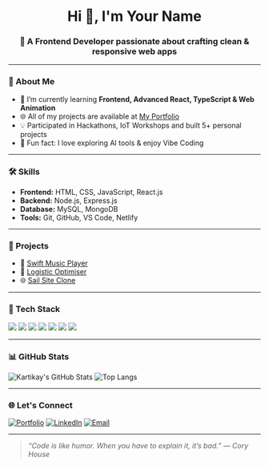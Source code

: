 <h1 align="center">Hi 👋, I'm Your Name</h1>
<h3 align="center">🚀 A Frontend Developer passionate about crafting clean & responsive web apps</h3>

---

### 🚀 About Me
- 🌱 I’m currently learning **Frontend, Advanced React, TypeScript & Web Animation**
- 🌐 All of my projects are available at [My Portfolio](#)
- 💡 Participated in Hackathons, IoT Workshops and built 5+ personal projects
- 🎯 Fun fact: I love exploring AI tools & enjoy Vibe Coding

---

### 🛠️ Skills
- **Frontend:** HTML, CSS, JavaScript, React.js  
- **Backend:** Node.js, Express.js  
- **Database:** MySQL, MongoDB  
- **Tools:** Git, GitHub, VS Code, Netlify

---

### 📁 Projects
- 🎵 [Swift Music Player](#)
- 🚚 [Logistic Optimiser](#)
- 🌐 [Sail Site Clone](#)

---

### 🧰 Tech Stack
<p>
  <img src="https://img.shields.io/badge/HTML5-e34c26?style=flat&logo=html5&logoColor=white" />
  <img src="https://img.shields.io/badge/CSS3-264de4?style=flat&logo=css3&logoColor=white" />
  <img src="https://img.shields.io/badge/JavaScript-f7df1e?style=flat&logo=javascript&logoColor=black" />
  <img src="https://img.shields.io/badge/React-61DAFB?style=flat&logo=react&logoColor=black" />
  <img src="https://img.shields.io/badge/Node.js-339933?style=flat&logo=nodedotjs&logoColor=white" />
  <img src="https://img.shields.io/badge/Git-F05032?style=flat&logo=git&logoColor=white" />
  <img src="https://img.shields.io/badge/VSCode-007ACC?style=flat&logo=visual-studio-code&logoColor=white" />
</p>

---

### 📊 GitHub Stats
![Kartikay's GitHub Stats](https://github-readme-stats.vercel.app/api?username=your-username&show_icons=true&theme=tokyonight)
![Top Langs](https://github-readme-stats.vercel.app/api/top-langs/?username=your-username&layout=compact&theme=tokyonight)

---

### 🌐 Let's Connect
[![Portfolio](https://img.shields.io/badge/Portfolio-000?style=for-the-badge&logo=ko-fi&logoColor=white)](#)
[![LinkedIn](https://img.shields.io/badge/LinkedIn-0e76a8?style=for-the-badge&logo=linkedin&logoColor=white)](#)
[![Email](https://img.shields.io/badge/Email-D14836?style=for-the-badge&logo=gmail&logoColor=white)](#)

---

> *“Code is like humor. When you have to explain it, it’s bad.” — Cory House*
> 
